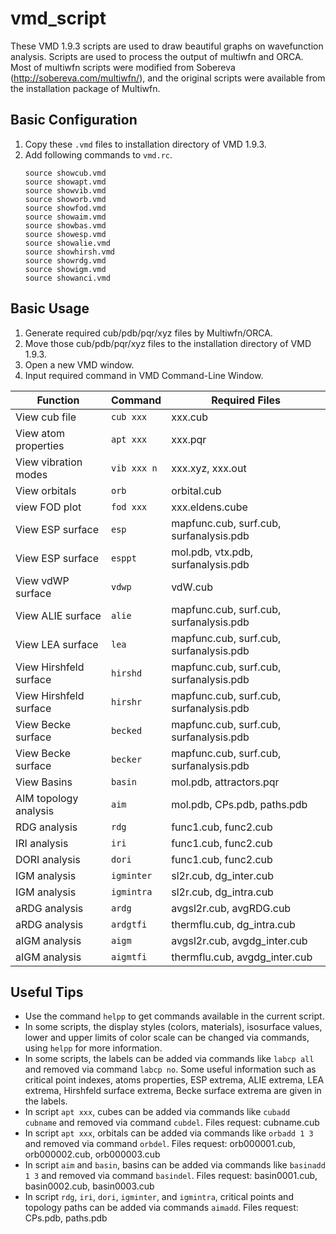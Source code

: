# vmd_script
These VMD 1.9.3 scripts are used to draw beautiful graphs on wavefunction analysis. Scripts are used to process the output of multiwfn and ORCA. Most of multiwfn scripts were modified from Sobereva (http://sobereva.com/multiwfn/), and the original scripts were available from the installation package of Multiwfn.

## Basic Configuration
1. Copy these `.vmd` files to installation directory of VMD 1.9.3.
2. Add following commands to `vmd.rc`.
    ```
    source showcub.vmd
    source showapt.vmd
    source showvib.vmd
    source showorb.vmd
    source showfod.vmd
    source showaim.vmd
    source showbas.vmd
    source showesp.vmd
    source showalie.vmd
    source showhirsh.vmd
    source showrdg.vmd
    source showigm.vmd
    source showanci.vmd
    ```

## Basic Usage
1. Generate required cub/pdb/pqr/xyz files by Multiwfn/ORCA.
2. Move those cub/pdb/pqr/xyz files to the installation directory of VMD 1.9.3.
3. Open a new VMD window.
4. Input required command in VMD Command-Line Window.

| Function              | Command      | Required Files                            |
| --------------------- | ------------ | ----------------------------------------- |
| View cub file         | `cub xxx`    | xxx.cub                                   |
| View atom properties  | `apt xxx`    | xxx.pqr                                   |
| View vibration modes  | `vib xxx n`  | xxx.xyz, xxx.out                          |
| View orbitals         | `orb`        | orbital.cub                               |
| view FOD plot         | `fod xxx`    | xxx.eldens.cube                           |
| View ESP surface      | `esp`        | mapfunc.cub, surf.cub, surfanalysis.pdb   |
| View ESP surface      | `esppt`      | mol.pdb, vtx.pdb, surfanalysis.pdb        |
| View vdWP surface     | `vdwp`       | vdW.cub                                   |
| View ALIE surface     | `alie`       | mapfunc.cub, surf.cub, surfanalysis.pdb   |
| View LEA surface      | `lea`        | mapfunc.cub, surf.cub, surfanalysis.pdb   |
| View Hirshfeld surface| `hirshd`     | mapfunc.cub, surf.cub, surfanalysis.pdb   |
| View Hirshfeld surface| `hirshr`     | mapfunc.cub, surf.cub, surfanalysis.pdb   |
| View Becke surface    | `becked`     | mapfunc.cub, surf.cub, surfanalysis.pdb   |
| View Becke surface    | `becker`     | mapfunc.cub, surf.cub, surfanalysis.pdb   |
| View Basins           | `basin`      | mol.pdb, attractors.pqr                   |
| AIM topology analysis | `aim`        | mol.pdb, CPs.pdb, paths.pdb               |
| RDG analysis          | `rdg`        | func1.cub, func2.cub                      |
| IRI analysis          | `iri`        | func1.cub, func2.cub                      |
| DORI analysis         | `dori`       | func1.cub, func2.cub                      |
| IGM analysis          | `igminter`   | sl2r.cub, dg_inter.cub                    |
| IGM analysis          | `igmintra`   | sl2r.cub, dg_intra.cub                    |
| aRDG analysis         | `ardg`       | avgsl2r.cub, avgRDG.cub                   |
| aRDG analysis         | `ardgtfi`    | thermflu.cub, dg_intra.cub                |
| aIGM analysis         | `aigm`       | avgsl2r.cub, avgdg_inter.cub              |
| aIGM analysis         | `aigmtfi`    | thermflu.cub, avgdg_inter.cub             |

## Useful Tips
- Use the command `helpp` to get commands available in the current script.
- In some scripts, the display styles (colors, materials), isosurface values, lower and upper limits of color scale can be changed via commands, using `helpp` for more information.
- In some scripts, the labels can be added via commands like `labcp all` and removed via command `labcp no`. Some useful information such as critical point indexes, atoms properties, ESP extrema, ALIE extrema, LEA extrema, Hirshfeld surface extrema, Becke surface extrema are given in the labels.
- In script `apt xxx`, cubes can be added via commands like `cubadd cubname` and removed via command `cubdel`. Files request: cubname.cub
- In script `apt xxx`, orbitals can be added via commands like `orbadd 1 3` and removed via command `orbdel`. Files request: orb000001.cub, orb000002.cub, orb000003.cub
- In script `aim` and `basin`, basins can be added via commands like `basinadd 1 3` and removed via command `basindel`. Files request: basin0001.cub, basin0002.cub, basin0003.cub
- In script `rdg`, `iri`, `dori`, `igminter`, and `igmintra`, critical points and topology paths can be added via commands `aimadd`. Files request: CPs.pdb, paths.pdb